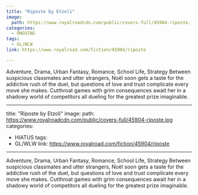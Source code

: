 ```yaml
---
title: "Riposte by Etzoli"
image:
  path: https://www.royalroadcdn.com/public/covers-full/45904-riposte.jpg
categories:
  - ONGOING
tags:
  - GL/WLW
link: https://www.royalroad.com/fiction/45904/riposte

---
```

Adventure, Drama, Urban Fantasy, Romance, School Life, Strategy
Between suspicious classmates and utter strangers, Noël soon gets a taste for the addictive rush of the duel, but questions of love and trust complicate every move she makes. Cutthroat games with grim consequences await her in a shadowy world of competitors all dueling for the greatest prize imaginable.

---
title: "Riposte by Etzoli"
image:
  path: https://www.royalroadcdn.com/public/covers-full/45904-riposte.jpg
categories:
  - HIATUS
tags:
  - GL/WLW
link: https://www.royalroad.com/fiction/45904/riposte

---
Adventure, Drama, Urban Fantasy, Romance, School Life, Strategy
Between suspicious classmates and utter strangers, Noël soon gets a taste for the addictive rush of the duel, but questions of love and trust complicate every move she makes. Cutthroat games with grim consequences await her in a shadowy world of competitors all dueling for the greatest prize imaginable.

